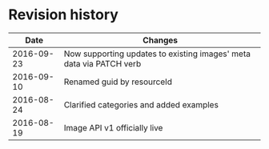 # Revision history

| Date | Changes |
| ---- | ---------------- |
| 2016-09-23 | Now supporting updates to existing images' meta data via PATCH verb |
| 2016-09-10 | Renamed guid by resourceId |
| 2016-08-24 | Clarified categories and added examples |
| 2016-08-19 | Image API v1 officially live |

